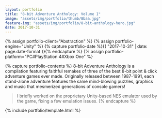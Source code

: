 ```yaml
---
layout: portfolio
title: "8-bit Adventure Anthology: Volume I"
image: "assets/img/portfolio/thumb/8baa.jpg"
feature-img: "assets/img/portfolio/8-bit-anthology-hero.jpg"
date: 2017-10-31
---
```


{% assign portfolio-client="Abstraction" %}
{% assign portfolio-engine="Unity" %}
{% capture portfolio-date %}{{ "2017-10-31" | date: page.date-format }}{% endcapture %}
{% assign portfolio-platform="PC#PlayStation 4#Xbox One" %}

{% capture portfolio-contents %}
8-bit Adventure Anthology is a compilation featuring faithful remakes of three of the best 8-bit point & click adventure games ever made.
Originally released between 1987-1991, each stand-alone adventure features the same mind-blowing puzzles, graphics and music that mesmerized generations of console gamers!

> I briefly worked on the proprietary Unity-based NES emulator used by the game, fixing a few emulation issues.
{% endcapture %}

{% include portfolio/template.html %}

